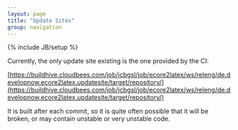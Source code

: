 ```yaml
---
layout: page
title: "Update Sites"
group: navigation
---
```

{% include JB/setup %}

Currently, the only update site existing is the one provided by the CI:

[https://buildhive.cloudbees.com/job/jcbgsl/job/ecore2latex/ws/releng/de.developnow.ecore2latex.updatesite/target/repository/](https://buildhive.cloudbees.com/job/jcbgsl/job/ecore2latex/ws/releng/de.developnow.ecore2latex.updatesite/target/repository/)

It is built after each commit, so it is quite often possible that it will be broken, or may contain unstable or very unstable code.
